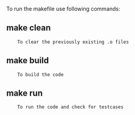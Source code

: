 To run the makefile use following commands:

## make clean 
        To clear the previously existing .o files
## make build 
        To build the code
## make run 
        To run the code and check for testcases

